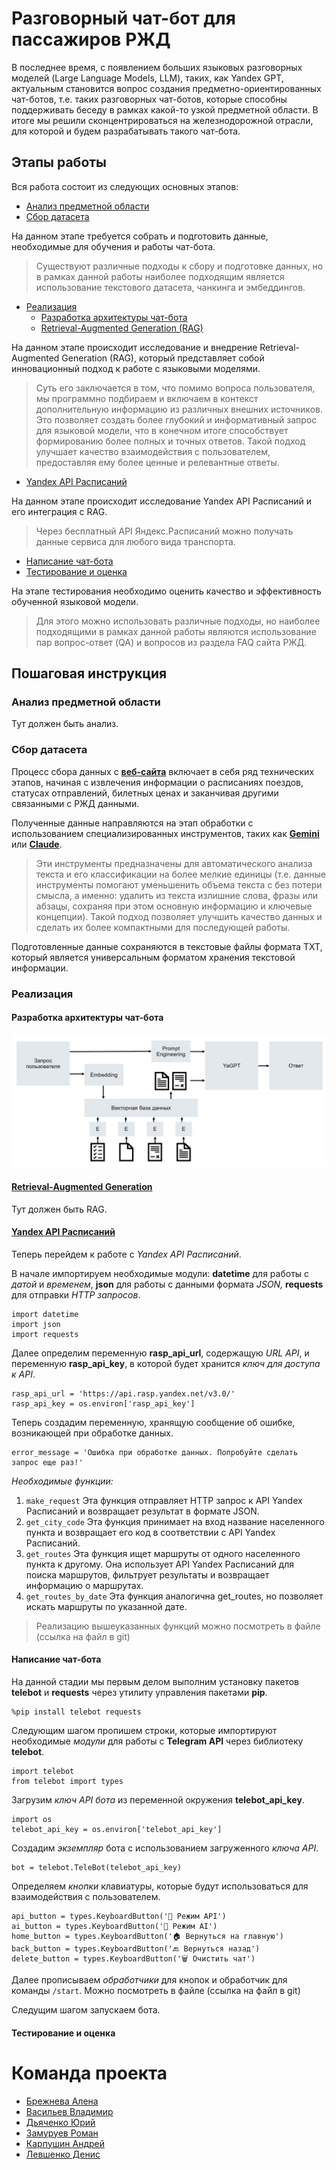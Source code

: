 # Разговорный чат-бот для пассажиров РЖД

В последнее время, с появлением больших языковых разговорных моделей 
(Large Language Models, LLM), таких, как Yandex GPT, актуальным становится вопрос 
создания предметно-ориентированных чат-ботов, т.е. таких разговорных чат-ботов, которые 
способны поддерживать беседу в рамках какой-то узкой предметной области. В итоге мы решили 
сконцентрироваться на железнодорожной отрасли, для которой и будем разрабатывать такого чат-бота.

## Этапы работы
  
Вся работа состоит из следующих основных этапов:

* [Анализ предметной области](#анализ-предметной-области)
* [Сбор датасета](#сбор-датасета) 

На данном этапе требуется собрать и подготовить данные, необходимые для обучения и работы чат-бота. 
> Существуют различные подходы к сбору и подготовке данных, но в рамках данной работы 
      наиболее подходящим является использование текстового датасета, чанкинга и эмбеддингов.
* [Реализация](#реализация)
  * [Разработка архитектуры чат-бота](#разработка-архитектуры-чат-бота)
  * [Retrieval-Augmented Generation (RAG)](#retrieval-augmented-generation)

На данном этапе происходит исследование и внедрение Retrieval-Augmented Generation (RAG), который представляет 
собой инновационный подход к работе с языковыми моделями. 
> Суть его заключается в том, что помимо вопроса пользователя, мы программно 
> подбираем и включаем в контекст дополнительную информацию из различных внешних источников. Это позволяет создать более глубокий и 
> информативный запрос для языковой модели, что в конечном итоге способствует формированию более полных и точных ответов. Такой подход 
> улучшает качество взаимодействия с пользователем, предоставляя ему более ценные и релевантные ответы.
  * [Yandex API Расписаний](#yandex-api-расписаний)

На данном этапе происходит исследование Yandex API Расписаний и его интеграция с RAG.
> Через бесплатный API Яндекс.Расписаний можно получать данные сервиса для любого вида транспорта.
  * [Написание чат-бота](#написание-чат-бота)
  * [Тестирование и оценка](#тестирование-и-оценка)

На этапе тестирования необходимо оценить качество и эффективность обученной языковой модели. 
> Для этого можно использовать различные подходы, но наиболее подходящими в рамках данной 
> работы являются использование пар вопрос-ответ (QA) и вопросов из раздела FAQ сайта РЖД.

## Пошаговая инструкция

### Анализ предметной области

Тут должен быть анализ.

### Сбор датасета
Процесс сбора данных с **[веб-сайта](https://www.rzd.ru/)** включает в себя ряд технических этапов, 
начиная с извлечения информации о расписаниях поездов, статусах отправлений, билетных ценах и заканчивая другими связанными с РЖД данными. 

Полученные данные направляются на этап обработки с использованием специализированных инструментов, таких как **[Gemini](https://gemini.google.com/?hl=ru)** или **[Claude](https://www.anthropic.com/claude)**. 

> Эти инструменты предназначены для автоматического анализа текста и его классификации на более мелкие единицы (т.е. данные инструменты помогают 
уменьшенить объема текста с без потери смысла, а именно: удалить из текста излишние слова, фразы или абзацы, сохраняя 
при этом основную информацию и ключевые концепции). Такой подход позволяет улучшить качество данных и сделать их более компактными 
для последующей работы.

Подготовленные данные сохраняются в текстовые файлы формата 
TXT, который является универсальным форматом хранения текстовой информации.

### Реализация

#### Разработка архитектуры чат-бота
![img.png](img.png)

#### [Retrieval-Augmented Generation](https://habr.com/ru/articles/772130/)

Тут должен быть RAG.

#### [Yandex API Расписаний](https://yandex.ru/dev/rasp/raspapi/)

Теперь перейдем к работе с *Yandex API Расписаний*. 

В начале импортируем необходимые модули: **datetime** для работы с *датой* и *временем*, **json** для работы с данными формата *JSON,* **requests** для отправки *HTTP запросов*.
```jupyter
import datetime
import json
import requests
```

Далее определим переменную **rasp_api_url**, содержащую *URL API*, и переменную **rasp_api_key**, в которой будет хранится *ключ для доступа к API*.
```jupyter
rasp_api_url = 'https://api.rasp.yandex.net/v3.0/'
rasp_api_key = os.environ['rasp_api_key']
```

Теперь создадим переменную, хранящую сообщение об ошибке, возникающей при обработке данных. 
```jupyter
error_message = 'Ошибка при обработке данных. Попробуйте сделать запрос еще раз!'
```

*Необходимые функции:* 
1. ```make_request``` Эта функция отправляет HTTP запрос к API Yandex Расписаний и возвращает результат в формате JSON.
2. ```get_city_code``` Эта функция принимает на вход название населенного пункта и возвращает его код в соответствии с API Yandex Расписаний.
3.  ```get_routes``` Эта функция ищет маршруты от одного населенного пункта к другому. Она использует API Yandex Расписаний для поиска маршрутов, фильтрует результаты и возвращает информацию о маршрутах.
4. ```get_routes_by_date``` Эта функция аналогична get_routes, но позволяет искать маршруты по указанной дате.

> Реализацию вышеуказанных функций можно посмотреть в файле (ссылка на файл в git)


#### Написание чат-бота

На данной стадии мы первым делом выполним установку пакетов **telebot** и **requests** через утилиту управления пакетами **pip**.
```jupyter
%pip install telebot requests
```

Следующим шагом пропишем строки, которые импортируют необходимые *модули* для работы с **Telegram API** через библиотеку **telebot**.
```jupyter
import telebot
from telebot import types
```

Загрузим *ключ API бота* из переменной окружения **telebot_api_key**.
```jupyter
import os
telebot_api_key = os.environ['telebot_api_key']
```

Создадим *экземпляр* бота с использованием загруженного *ключа API*.
```jupyter
bot = telebot.TeleBot(telebot_api_key)
```

Определяем *кнопки* клавиатуры, которые будут использоваться для взаимодействия с пользователем.
```jupyter
api_button = types.KeyboardButton('📓 Режим API')
ai_button = types.KeyboardButton('🤖 Режим AI')
home_button = types.KeyboardButton('🏠 Вернуться на главную')
back_button = types.KeyboardButton('🔙 Вернуться назад')
delete_button = types.KeyboardButton('🗑 Очистить чат')
```

Далее прописываем *обработчики* для кнопок и обработчик для команды ```/start```.
Можно посмотреть в файле (ссылка на файл в git)

Следущим шагом запускаем бота.

#### Тестирование и оценка

# Команда проекта

* [Брежнева Алена](https://github.com/alenka192003)
* [Васильев Владимир](https://github.com/SilentMiver) 
* [Дьяченко Юрий](https://github.com/YurDuiachenko)
* [Замуруев Роман](https://github.com/Zamuruev)
* [Карпушин Андрей](https://github.com/recwayer)
* [Левшенко Денис](https://github.com/kottzi)